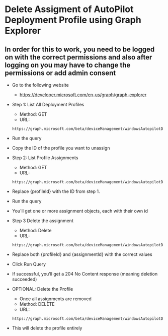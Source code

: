 # Delete Assigment of AutoPilot Deployment Profile using Graph Explorer

## In order for this to work, you need to be logged on with the correct permissions and also after logging on you may have to change the permissions or add admin consent

- Go to the following website
    - https://developer.microsoft.com/en-us/graph/graph-explorer

- Step 1: List All Deployment Profiles
    - Method: GET
    - URL:
    ```
    https://graph.microsoft.com/beta/deviceManagement/windowsAutopilotDeploymentProfiles
    ```
- Run the query
- Copy the ID of the profile you want to unassign

- Step 2: List Profile Assignments
    - Method: GET
    - URL:
    ```
    https://graph.microsoft.com/beta/deviceManagement/windowsAutopilotDeploymentProfiles/{profileId}/assignments
    ```
- Replace {profileId} with the ID from step 1.
- Run the query
- You'll get one or more assignment objects, each with their own id

- Step 3 Delete the assignment
    - Method: Delete
    - URL:
    ```
    https://graph.microsoft.com/beta/deviceManagement/windowsAutopilotDeploymentProfiles/{profileId}/assignments/{assignmentId}
    ```
- Replace both {profileId} and {assignmentId} with the correct values
- Click Run Query
- If successful, you’ll get a 204 No Content response (meaning deletion succeeded)


- OPTIONAL: Delete the Profile 
    - Once all assignments are removed
    - Method: DELETE
    - URL:
    ```
    https://graph.microsoft.com/beta/deviceManagement/windowsAutopilotDeploymentProfiles/{profileId}
    ```
 -  This will delete the profile entirely  


